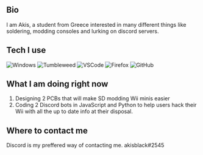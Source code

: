## Bio

I am Akis, a student from Greece interested in many different things like soldering, modding consoles and lurking on discord servers. 

## Tech I use

![Windows](https://img.shields.io/badge/Windows%2010-20H2-00a4ef?style=for-the-badge&logo=Windows)
![Tumbleweed](https://img.shields.io/static/v1?label=openSUSE&message=Tumbleweed&style=for-the-badge&color=73BA25&logo=openSUSE)
![VSCode](https://img.shields.io/static/v1?label=Visual%20Studio%20Code&message=User&style=for-the-badge&color=007ACC&logo=Visual-Studio-Code)
![Firefox](https://www.shields.io/badge/Firefox-stable-FF9500?logo=firefox&style=for-the-badge)
![GitHub](https://img.shields.io/badge/GitHub-akisblack-000000?style=for-the-badge&logo=Github)

## What I am doing right now

1. Designing 2 PCBs that will make SD modding Wii minis easier
2. Coding 2 Discord bots in JavaScript and Python to help users hack their Wii with all the up to date info at their disposal.

## Where to contact me

Discord is my preffered way of contacting me. akisblack#2545





